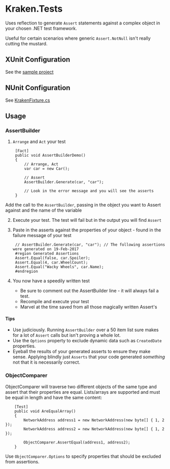 # Kraken.Tests
Uses reflection to generate `Assert` statements against a complex object in your chosen .NET test framework.

Useful for certain scenarios where generic `Assert.NotNull` isn't really cutting the mustard.

## XUnit Configuration
See the [sample project](https://github.com/neutmute/kraken.utilities/tree/master/samples/Sample.Tests.Xunit)

## NUnit Configuration
See [KrakenFixture.cs](https://github.com/neutmute/kraken.utilities/blob/master/source/Kraken.Tests.NUnit/KrakenFixture.cs)

## Usage
### AssertBuilder
1. `Arrange` and `Act` your test

		[Fact]
        public void AssertBuilderDemo()
        {
            // Arrange, Act
            var car = new Car();

            // Assert
            AssertBuilder.Generate(car, "car");

            // Look in the error message and you will see the asserts
        }
Add the call to the `AssertBuilder`, passing in the object you want to Assert against and the name of the variable

2. Execute your test. The test will fail but in the output you will find `Assert`
3. Paste in the asserts against the properties of your object - found in the failure message of your test

		// AssertBuilder.Generate(car, "car"); // The following assertions were generated on 19-Feb-2017
		#region Generated Assertions
		Assert.Equal(false, car.Spoiler);
		Assert.Equal(4, car.WheelCount);
		Assert.Equal("Wacky Wheels", car.Name);
		#endregion

4. You now have a speedily written test
	* Be sure to comment out the AssertBuilder line - it will always fail a test. 
	* Recompile and execute your test
	* Marvel at the time saved from all those magically written Assert's

#### Tips
* Use judiciously. Running `AssertBuilder` over a 50 item list sure makes for a lot of `Assert` calls but isn't proving a whole lot.
* Use the `Options` property to exclude dynamic data such as `CreatedDate` properties.
* Eyeball the results of your generated asserts to ensure they make sense. Applying blindly just `Asserts` that your code generated _something_ not that it is necessarily correct.

### ObjectComparer
ObjectComparer will traverse two different objects of the same type and assert that their properties are equal. Lists/arrays are supported and must be equal in length and have the same content:

     	[Test]
        public void AreEqualArray()
        {
            NetworkAddress address1 = new NetworkAddress(new byte[] { 1, 2 });
            NetworkAddress address2 = new NetworkAddress(new byte[] { 1, 2 });

            ObjectComparer.AssertEqual(address1, address2);
        }  

Use `ObjectComparer.Options` to specify properties that should be excluded from assertions.